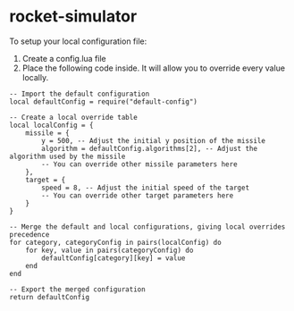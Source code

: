 # rocket-simulator

To setup your local configuration file:
1. Create a config.lua file
2. Place the following code inside. It will allow you to override every value locally.

```
-- Import the default configuration
local defaultConfig = require("default-config")

-- Create a local override table
local localConfig = {
    missile = {
        y = 500, -- Adjust the initial y position of the missile
        algorithm = defaultConfig.algorithms[2], -- Adjust the algorithm used by the missile
        -- You can override other missile parameters here
    },
    target = {
        speed = 8, -- Adjust the initial speed of the target
        -- You can override other target parameters here
    }
}

-- Merge the default and local configurations, giving local overrides precedence
for category, categoryConfig in pairs(localConfig) do
    for key, value in pairs(categoryConfig) do
        defaultConfig[category][key] = value
    end
end

-- Export the merged configuration
return defaultConfig
```